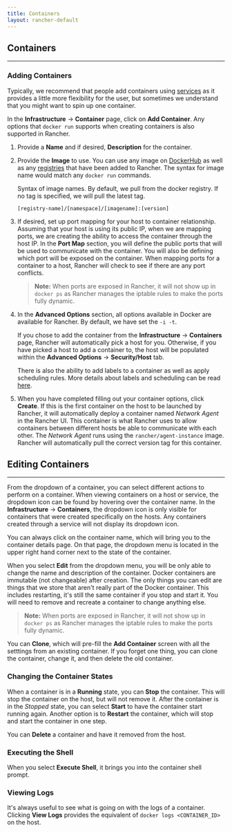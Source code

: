 ```yaml
---
title: Containers
layout: rancher-default
---
```


## Containers
---

### Adding Containers

Typically, we recommend that people add containers using [services]({{site.baseurl}}/rancher/rancher-ui/applications/stacks/adding-services) as it provides a little more flexibility for the user, but sometimes we understand that you might want to spin up one container. 

In the **Infrastructure** -> **Container** page, click on **Add Container**. Any options that `docker run` supports when creating containers is also supported in Rancher.

1. Provide a **Name** and if desired, **Description** for the container.
2. Provide the **Image** to use. You can use any image on [DockerHub](https://hub.docker.com/) as well as any [registries]({{site.baseurl}}/rancher/configuration/registries) that have been added to Rancher. The syntax for image name would match any `docker run` commands. 

    Syntax of image names. By default, we pull from the docker registry. If no tag is specified, we will pull the latest tag. 

    `[registry-name]/[namespace]/[imagename]:[version]`

    <a id="port-mapping"></a>

3. If desired, set up port mapping for your host to container relationship. Assuming that your host is using its public IP, when we are mapping ports, we are creating the ability to access the container through the host IP. In the **Port Map** section, you will define the public ports that will be used to communicate with the container. You will also be defining which port will be exposed on the container. When mapping ports for a container to a host, Rancher will check to see if there are any port conflicts. 

    > **Note:** When ports are exposed in Rancher, it will not show up in `docker ps` as Rancher manages the iptable rules to make the ports fully dynamic. 

4. In the **Advanced Options** section, all options available in Docker are available for Rancher. By default, we have set the `-i -t`. 
  
    If you chose to add the container from the **Infrastructure** -> **Containers** page, Rancher will automatically pick a host for you. Otherwise, if you have picked a host to add a container to, the host will be populated within the **Advanced Options** -> **Security/Host** tab.
    
    There is also the ability to add labels to a container as well as apply scheduling rules. More details about labels and scheduling can be read [here]({{{{site.baseurl}}/rancher/rancher-ui/scheduling/).

5. When you have completed filling out your container options, click **Create**. If this is the first container on the host to be launched by Rancher, it will automatically deploy a container named _Network Agent_ in the Rancher UI. This container is what Rancher uses to allow containers between different hosts be able to communicate with each other. The _Network Agent_ runs using the `rancher/agent-instance` image. Rancher will automatically pull the correct version tag for this container.

## Editing Containers
---

From the dropdown of a container, you can select different actions to perform on a container. When viewing containers on a host or service, the dropdown icon can be found by hovering over the container name. In the **Infrastructure** -> **Containers**, the dropdown icon is only visible for containers that were created specifically on the hosts. Any containers created through a service will not display its dropdown icon. 

You can always click on the container name, which will bring you to the container details page. On that page, the dropdown menu is located in the upper right hand corner next to the state of the container.

When you select **Edit** from the dropdown menu, you will be only able to change the name and description of the container. Docker containers are immutable (not changeable) after creation. The only things you can edit are things that we store that aren't really part of the Docker container. This includes restarting, it's still the same container if you stop and start it. You will need to remove and recreate a container to change anything else. 

> **Note:** When ports are exposed in Rancher, it will not show up in `docker ps` as Rancher manages the iptable rules to make the ports fully dynamic. 

You can **Clone**, which will pre-fill the **Add Container** screen with all the setttings from an existing container. If you forget one thing, you can clone the container, change it, and then delete the old container. 

### Changing the Container States

When a container is in a **Running** state, you can **Stop** the container. This will stop the container on the host, but will not remove it. After the container is in the _Stopped_ state, you can select **Start** to have the container start running again. Another option is to **Restart** the container, which will stop and start the container in one step. 

You can **Delete** a container and have it removed from the host. 

### Executing the Shell

When you select **Execute Shell**, it brings you into the container shell prompt. 

### Viewing Logs

It's always useful to see what is going on with the logs of a container. Clicking **View Logs** provides the equivalent of `docker logs <CONTAINER_ID>` on the host.

